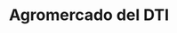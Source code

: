 ---
title: "Agromercado del DTI"
url: /ciudad-de-san-jose-de-las-lajas/agromercado-del-dti/
shop: granja
---